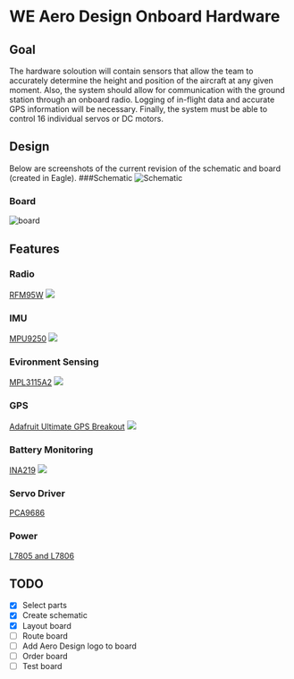 # WE Aero Design Onboard Hardware

## Goal
The hardware soloution will contain sensors that allow the team to accurately determine the height and position of the aircraft at any given moment. Also, the system should allow for communication with the ground station through an onboard radio. Logging of in-flight data and accurate GPS information will be necessary. Finally, the system must be able to control 16 individual servos or DC motors.

## Design
Below are screenshots of the current revision of the schematic and board (created in Eagle).
###Schematic
![Schematic](./schematic_ref)
### Board
![board](./board_ref)

## Features
### Radio
[RFM95W](https://www.adafruit.com/product/3072)
![](https://cdn-shop.adafruit.com/1200x900/3072-00.jpg)

### IMU
[MPU9250](https://www.sparkfun.com/products/13762)
![](https://cdn.sparkfun.com//assets/parts/1/1/3/0/6/13762-00a.jpg)

### Evironment Sensing
[MPL3115A2](https://www.adafruit.com/product/1893)
![](https://cdn-shop.adafruit.com/970x728/1893-02.jpg)

### GPS
[Adafruit Ultimate GPS Breakout](https://www.adafruit.com/product/746?gclid=CjwKCAjwscDpBRBnEiwAnQ0HQNEhq5xu14W7TX12W0gVZqHBnbDJNApMf9mEeb73NOOZy2kR0mpCVRoCgI8QAvD_BwE)
![](https://cdn-shop.adafruit.com/970x728/746-11.jpg)

### Battery Monitoring
[INA219](https://www.adafruit.com/product/904)
![](https://cdn-shop.adafruit.com/970x728/904-00.jpg)

### Servo Driver
[PCA9686](https://cdn-shop.adafruit.com/datasheets/PCA9685.pdf)

### Power
[L7805 and L7806](https://www.mouser.ca/datasheet/2/389/l78m-974157.pdf)

## TODO
- [x] Select parts
- [x] Create schematic
- [x] Layout board
- [ ] Route board
- [ ] Add Aero Design logo to board
- [ ] Order board
- [ ] Test board